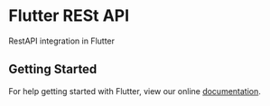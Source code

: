 # Flutter RESt API

RestAPI integration in Flutter

## Getting Started

For help getting started with Flutter, view our online
[documentation](https://flutter.io/).
